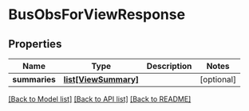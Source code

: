 # BusObsForViewResponse

## Properties
Name | Type | Description | Notes
------------ | ------------- | ------------- | -------------
**summaries** | [**list[ViewSummary]**](ViewSummary.md) |  | [optional] 

[[Back to Model list]](../README.md#documentation-for-models) [[Back to API list]](../README.md#documentation-for-api-endpoints) [[Back to README]](../README.md)


